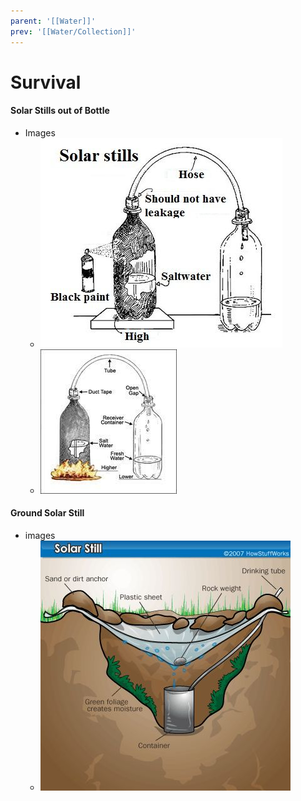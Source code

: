 ```yaml
---
parent: '[[Water]]'
prev: '[[Water/Collection]]'
---
```


 # Survival
 #### Solar Stills out of Bottle
- Images
	- ![image.png](../assets/image_1656478154495_0.png)
	- ![image.png](../assets/image_1656478190442_0.png)
#### Ground Solar Still
- images
	- ![image.png](../assets/image_1656478627014_0.png)